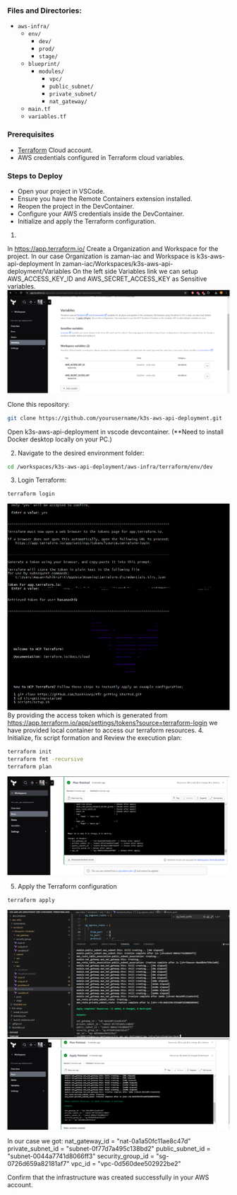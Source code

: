 ### Files and Directories:
- `aws-infra/`
  - `env/`
    - `dev/`
    - `prod/`
    - `stage/`
  - `blueprint/`
    - `modules/`
      - `vpc/`
      - `public_subnet/`
      - `private_subnet/`
      - `nat_gateway/`
  - `main.tf`
  - `variables.tf`

### Prerequisites
- [Terraform](https://app.terraform.io/) Cloud account.
- AWS credentials configured in Terraform cloud variables.

### Steps to Deploy
- Open your project in VSCode.
- Ensure you have the Remote Containers extension installed.
- Reopen the project in the DevContainer.
- Configure your AWS credentials inside the DevContainer.
- Initialize and apply the Terraform configuration.

1. 
In https://app.terraform.io/ Create a Organization and Workspace for the project.
In our case Organization is zaman-iac and Workspace is k3s-aws-api-deployment
In zaman-iac/Workspaces/k3s-aws-api-deployment/Variables
On the left side Variables link we can setup AWS_ACCESS_KEY_ID and AWS_SECRET_ACCESS_KEY as Sensitive variables.
![alt Terraform Cloud aws credential setup](https://github.com/hasanashik/k3s-aws-api-deployment/blob/main/aws-infra/screenshots/0-variable-st-terraform-cloud.PNG?raw=true)

Clone this repository:
   ```bash
   git clone https://github.com/yourusername/k3s-aws-api-deployment.git
   ```
Open k3s-aws-api-deployment in vscode devcontainer. (**Need to install Docker desktop locally on your PC.)

2. Navigate to the desired environment folder:
```bash 
cd /workspaces/k3s-aws-api-deployment/aws-infra/terraform/env/dev
```
3. Login Terraform:
```bash
terraform login
```
![alt Terraform local login in devcontainer](https://github.com/hasanashik/k3s-aws-api-deployment/blob/main/aws-infra/screenshots/1-terraform%20login.png?raw=true)
By providing the access token which is generated from https://app.terraform.io/app/settings/tokens?source=terraform-login we have provided local container to access our terraform resources.
4. Initialize, fix script formation and Review the execution plan:
```bash
terraform init
terraform fmt -recursive
terraform plan
```
![alt Terraform Plan](https://github.com/hasanashik/k3s-aws-api-deployment/blob/main/aws-infra/screenshots/3-terraform%20plan.png?raw=true)

5. Apply the Terraform configuration
```bash
terraform apply
```
![alt Terraform Plan](https://github.com/hasanashik/k3s-aws-api-deployment/blob/main/aws-infra/screenshots/4-terraform-apply.PNG?raw=true)
![alt Terraform Plan](https://github.com/hasanashik/k3s-aws-api-deployment/blob/main/aws-infra/screenshots/4-terraform-apply-2.PNG?raw=true)


In our case we got: 
nat_gateway_id = "nat-0a1a50fc11ae8c47d"
private_subnet_id = "subnet-0f77d7a495c138bd2"
public_subnet_id = "subnet-0044a7741d8066ff3"
security_group_id = "sg-0726d659a82181af7"
vpc_id = "vpc-0d560dee502922be2"

Confirm that the infrastructure was created successfully in your AWS account.